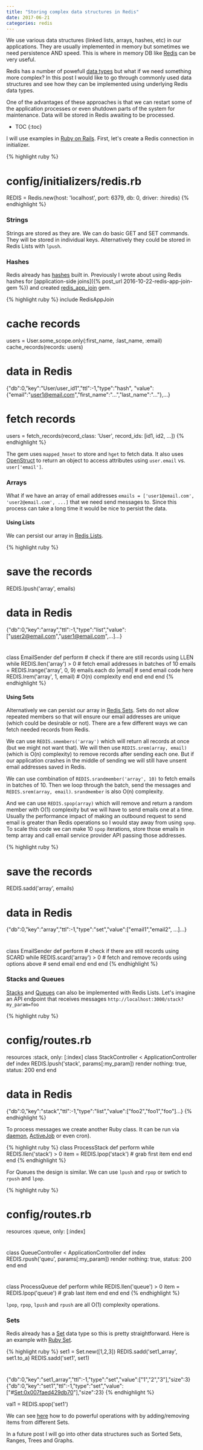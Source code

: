 ```yaml
---
title: "Storing complex data structures in Redis"
date: 2017-06-21
categories: redis
---
```


We use various data structures (linked lists, arrays, hashes, etc) in our applications.  They are usually implemented in memory but sometimes we need persistence AND speed.  This is where in memory DB like [Redis](http://redis.io/) can be very useful.  

Redis has a number of powefull [data types](http://redis.io/topics/data-types-intro) but what if we need something more complex?  In this post I would like to go through commonly used data structures and see how they can be implemented using underlying Redis data types.  

One of the advantages of these approaches is that we can restart some of the application processes or even shutdown parts of the system for maintenance.  Data will be stored in Redis awaiting to be processed.

* TOC
{:toc}

I will use examples in [Ruby on Rails](http://rubyonrails.org/).  First, let's create a Redis connection in initializer.

{% highlight ruby %}
# config/initializers/redis.rb
REDIS = Redis.new(host: 'localhost', port: 6379, db: 0, driver: :hiredis)
{% endhighlight %}

### Strings

Strings are stored as they are.  We can do basic GET and SET commands.  They will be stored in individual keys.  Alternatively they could be stored in Redis Lists with `lpush`.

### Hashes

Redis already has [hashes](http://redis.io/topics/data-types#hashes) built in.  Previously I wrote about using Redis hashes for [application-side joins]({% post_url 2016-10-22-redis-app-join-gem %}) and created [redis_app_join](https://rubygems.org/gems/redis_app_join) gem.

{% highlight ruby %}
include RedisAppJoin
# cache records
users = User.some_scope.only(:first_name, :last_name, :email)
cache_records(records: users)
# data in Redis
{"db":0,"key":"User/user_id1","ttl":-1,"type":"hash",
  "value":{"email":"user1@email.com","first_name":"...","last_name":"..."},...}
# fetch records
users = fetch_records(record_class: 'User', record_ids: [id1, id2, ...])
{% endhighlight %}

The gem uses `mapped_hmset` to store and `hget` to fetch data.  It also uses [OpenStruct](http://ruby-doc.org/stdlib-2.3.0/libdoc/ostruct/rdoc/OpenStruct.html) to return an object to access attributes using `user.email` vs. `user['email']`.  

### Arrays

What if we have an array of email addresses `emails = ['user1@email.com', 'user2@email.com', ...]` that we need send messages to.  Since this process can take a long time it would be nice to persist the data.  

#### Using Lists

We can persist our array in [Redis Lists](http://redis.io/topics/data-types#lists).

{% highlight ruby %}
# save the records
REDIS.lpush('array', emails)
# data in Redis
{"db":0,"key":"array","ttl":-1,"type":"list","value":
  ["user2@email.com","user1@email.com",...]...}
#
class EmailSender
  def perform
    # check if there are still records using LLEN
    while REDIS.llen('array') > 0
      #	fetch email addresses in batches of 10
      emails = REDIS.lrange('array', 0, 9)
      emails.each do |email|
        # send email code here
        REDIS.lrem('array', 1, email) # O(n) complexity
      end
     end
   end
end
{% endhighlight %}

#### Using Sets

Alternatively we can persist our array in [Redis Sets](http://redis.io/topics/data-types#sets).  Sets do not allow repeated members so that will ensure our email addresses are unique (which could be desirable or not).  There are a few different ways we can fetch needed records from Redis.  

We can use `REDIS.smembers('array')` which will return all records at once (but we might not want that).  We will then use `REDIS.srem(array, email)` (which is O(n) complexity) to remove records after sending each one.  But if our application crashes in the middle of sending we will still have unsent email addresses saved in Redis.  

We can use combination of `REDIS.srandmember('array', 10)` to fetch emails in batches of 10.  Then we loop through the batch, send the messages and `REDIS.srem(array, email)`.  `srandmember` is also O(n) complexity.  

And we can use `REDIS.spop(array)` which will remove and return a random member with O(1) complexity but we will have to send emails one at a time.  Usually the performance impact of making an outbound request to send email is greater than Redis operations so I would stay away from using `spop`.  To scale this code we can make 10 `spop` iterations, store those emails in temp array and call email service provider API passing those addresses.

{% highlight ruby %}
# save the records
REDIS.sadd('array', emails)
# data in Redis
{"db":0,"key":"array","ttl":-1,"type":"set","value":["email1","email2", ...]...}
#
class EmailSender
  def perform
    # check if there are still records using SCARD
    while REDIS.scard('array') > 0
      #	fetch and remove records using options above
      #	send email
    end
  end
end
{% endhighlight %}


### Stacks and Queues

[Stacks](https://www.tutorialspoint.com/data_structures_algorithms/stack_algorithm.htm) and [Queues](https://www.tutorialspoint.com/data_structures_algorithms/dsa_queue.htm) can also be implemented with Redis Lists.  Let's imagine an API endpoint that receives messages `http://localhost:3000/stack?my_param=foo`

{% highlight ruby %}
# config/routes.rb
resources :stack, only: [:index]
class StackController < ApplicationController
  def index
    REDIS.lpush('stack', params[:my_param])
    render nothing: true, status: 200
  end
end
# data in Redis
{"db":0,"key":"stack","ttl":-1,"type":"list","value":["foo2","foo1","foo"]...}
{% endhighlight %}

To process messages we create another Ruby class.  It can be run via [daemon](https://github.com/thuehlinger/daemons), [ActiveJob](http://guides.rubyonrails.org/active_job_basics.html) or even cron).

{% highlight ruby %}
class ProcessStack
  def perform
    while REDIS.llen('stack') > 0
      item = REDIS.lpop('stack') # grab first item
    end
  end
end
{% endhighlight %}

For Queues the design is similar.  We can use `lpush` and `rpop` or swtich to `rpush` and `lpop`.  

{% highlight ruby %}
# config/routes.rb
resources :queue, only: [:index]
#
class QueueController < ApplicationController
  def index
    REDIS.rpush('queu', params[:my_param])
    render nothing: true, status: 200
  end
end
#
class ProcessQueue
  def perform
    while REDIS.llen('queue') > 0
      item = REDIS.lpop('queue') # grab last item
    end
  end
end
{% endhighlight %}

`lpop`, `rpop`, `lpush` and `rpush` are all O(1) complexity operations.  

### Sets

Redis already has a [Set](http://redis.io/topics/data-types#sets) data type so this is pretty straightforward.  Here is an example with [Ruby Set](http://ruby-doc.org/stdlib-2.3.1/libdoc/set/rdoc/Set.html).  

{% highlight ruby %}
set1 = Set.new([1,2,3])
REDIS.sadd('set1_array', set1.to_a)
REDIS.sadd('set1', set1)
#
{"db":0,"key":"set1_array","ttl":-1,"type":"set","value":["1","2","3"],"size":3}
{"db":0,"key":"set1","ttl":-1,"type":"set","value":["#<Set:0x007faed429db70>"],"size":23}
{% endhighlight %}

val1 = REDIS.spop('set1')

We can see [here](http://redis.io/commands#set) how to do powerful operations with by adding/removing items from different Sets.  

In a future post I will go into other data structures such as Sorted Sets, Ranges, Trees and Graphs.  
